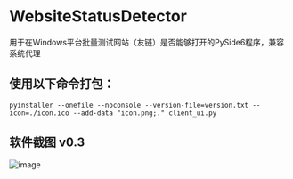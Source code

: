 # WebsiteStatusDetector
用于在Windows平台批量测试网站（友链）是否能够打开的PySide6程序，兼容系统代理

## 使用以下命令打包：
`pyinstaller --onefile --noconsole --version-file=version.txt --icon=./icon.ico --add-data "icon.png;." client_ui.py`

## 软件截图 v0.3
![image](https://github.com/user-attachments/assets/16dc4f45-9034-436e-ab6f-fc87d718d708)

